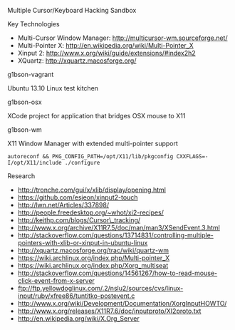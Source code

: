 Multiple Cursor/Keyboard Hacking Sandbox

Key Technologies

  * Multi-Cursor Window Manager: http://multicursor-wm.sourceforge.net/
  * Multi-Pointer X: http://en.wikipedia.org/wiki/Multi-Pointer_X
  * Xinput 2: http://www.x.org/wiki/guide/extensions/#index2h2
  * XQuartz: http://xquartz.macosforge.org/

g1bson-vagrant

Ubuntu 13.10 Linux test kitchen 

g1bson-osx

XCode project for application that bridges OSX mouse to X11

g1bson-wm

X11 Window Manager with extended multi-pointer support

    autoreconf && PKG_CONFIG_PATH=/opt/X11/lib/pkgconfig CXXFLAGS=-I/opt/X11/include ./configure

Research

  * http://tronche.com/gui/x/xlib/display/opening.html
  * https://github.com/esjeon/xinput2-touch
  * http://lwn.net/Articles/337898/
  * http://people.freedesktop.org/~whot/xi2-recipes/
  * http://keithp.com/blogs/Cursor\_tracking/
  * http://www.x.org/archive/X11R7.5/doc/man/man3/XSendEvent.3.html
  * http://stackoverflow.com/questions/13714831/controlling-multiple-pointers-with-xlib-or-xinput-in-ubuntu-linux
  * http://xquartz.macosforge.org/trac/wiki/quartz-wm
  * https://wiki.archlinux.org/index.php/Multi-pointer_X
  * https://wiki.archlinux.org/index.php/Xorg_multiseat
  * http://stackoverflow.com/questions/14561267/how-to-read-mouse-click-event-from-x-server
  * ftp://ftp.yellowdoglinux.com/.2/nslu2/sources/cvs/linux-input/ruby/xfree86/tuntitko-postevent.c
  * http://www.x.org/wiki/Development/Documentation/XorgInputHOWTO/
  * http://www.x.org/releases/X11R7.6/doc/inputproto/XI2proto.txt
  * http://en.wikipedia.org/wiki/X.Org_Server

